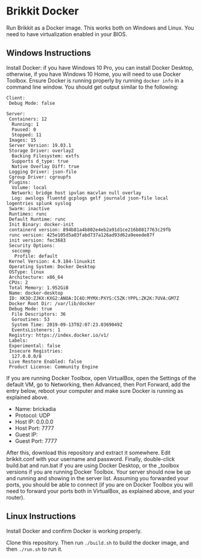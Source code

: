 # Brikkit Docker

Run Brikkit as a Docker image. This works both on Windows and Linux. You need to have virtualization enabled in your BIOS.

## Windows Instructions

Install Docker: if you have Windows 10 Pro, you can install Docker Desktop, otherwise, if you have Windows 10 Home, you will need to use Docker Toolbox. Ensure Docker is running properly by running `docker info` in a command line window. You should get output similar to the following:

```
Client:
 Debug Mode: false

Server:
 Containers: 12
  Running: 1
  Paused: 0
  Stopped: 11
 Images: 15
 Server Version: 19.03.1
 Storage Driver: overlay2
  Backing Filesystem: extfs
  Supports d_type: true
  Native Overlay Diff: true
 Logging Driver: json-file
 Cgroup Driver: cgroupfs
 Plugins:
  Volume: local
  Network: bridge host ipvlan macvlan null overlay
  Log: awslogs fluentd gcplogs gelf journald json-file local logentries splunk syslog
 Swarm: inactive
 Runtimes: runc
 Default Runtime: runc
 Init Binary: docker-init
 containerd version: 894b81a4b802e4eb2a91d1ce216b8817763c29fb
 runc version: 425e105d5a03fabd737a126ad93d62a9eeede87f
 init version: fec3683
 Security Options:
  seccomp
   Profile: default
 Kernel Version: 4.9.184-linuxkit
 Operating System: Docker Desktop
 OSType: linux
 Architecture: x86_64
 CPUs: 2
 Total Memory: 1.952GiB
 Name: docker-desktop
 ID: XK3O:ZJKX:KXG2:ANOA:IC4O:MYMX:PXYS:C5ZK:YPPL:ZK2K:7UVA:GM7Z
 Docker Root Dir: /var/lib/docker
 Debug Mode: true
  File Descriptors: 36
  Goroutines: 53
  System Time: 2019-09-13T02:07:23.0369049Z
  EventsListeners: 1
 Registry: https://index.docker.io/v1/
 Labels:
 Experimental: false
 Insecure Registries:
  127.0.0.0/8
 Live Restore Enabled: false
 Product License: Community Engine
```

If you are running Docker Toolbox, open VirtualBox, open the Settings of the default VM, go to Networking, then Advanced, then Port Forward, add the entry below, reboot your computer and make sure Docker is running as explained above.

* Name: brickadia
* Protocol: UDP
* Host IP: 0.0.0.0
* Host Port: 7777
* Guest IP:
* Guest Port: 7777

After this, download this repository and extract it somewhere. Edit brikkit.conf with your username and password. Finally, double-click build.bat and run.bat if you are using Docker Desktop, or the _toolbox versions if you are running Docker Toolbox. Your server should now be up and running and showing in the server list. Assuming you forwarded your ports, you should be able to connect (if you are on Docker Toolbox you will need to forward your ports both in VirtualBox, as explained above, and your router).

## Linux Instructions

Install Docker and confirm Docker is working properly.

Clone this repository. Then run `./build.sh` to build the docker image, and then `./run.sh` to run it.
